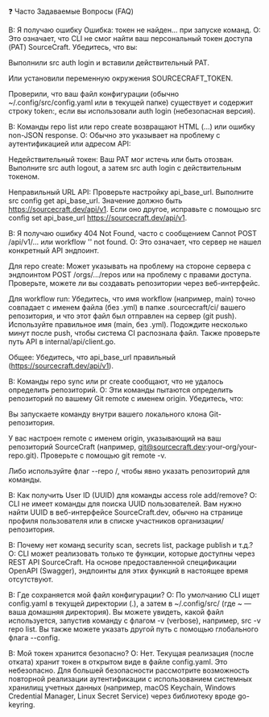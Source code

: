 ❓ Часто Задаваемые Вопросы (FAQ)

В: Я получаю ошибку Ошибка: токен не найден... при запуске команд. О: Это означает, что CLI не смог найти ваш персональный токен доступа (PAT) SourceCraft. Убедитесь, что вы:

Выполнили src auth login и вставили действительный PAT.

Или установили переменную окружения SOURCECRAFT_TOKEN.

Проверили, что ваш файл конфигурации (обычно ~/.config/src/config.yaml или в текущей папке) существует и содержит строку token:, если вы использовали auth login (небезопасная версия).

В: Команды repo list или repo create возвращают HTML (<!DOCTYPE html>...) или ошибку non-JSON response. О: Обычно это указывает на проблему с аутентификацией или адресом API:

Недействительный токен: Ваш PAT мог истечь или быть отозван. Выполните src auth logout, а затем src auth login с действительным токеном.

Неправильный URL API: Проверьте настройку api_base_url. Выполните src config get api_base_url. Значение должно быть https://sourcecraft.dev/api/v1. Если оно другое, исправьте с помощью src config set api_base_url https://sourcecraft.dev/api/v1.

В: Я получаю ошибку 404 Not Found, часто с сообщением Cannot POST /api/v1/... или workflow '' not found. О: Это означает, что сервер не нашел конкретный API эндпоинт.

Для repo create: Может указывать на проблему на стороне сервера с эндпоинтом POST /orgs/.../repos или на проблему с правами доступа. Проверьте, можете ли вы создавать репозитории через веб-интерфейс.

Для workflow run: Убедитесь, что имя workflow (например, main) точно совпадает с именем файла (без .yml) в папке .sourcecraft/ci/ вашего репозитория, и что этот файл был отправлен на сервер (git push). Используйте правильное имя (main, без .yml). Подождите несколько минут после push, чтобы система CI распознала файл. Также проверьте путь API в internal/api/client.go.

Общее: Убедитесь, что api_base_url правильный (https://sourcecraft.dev/api/v1).

В: Команды repo sync или pr create сообщают, что не удалось определить репозиторий. О: Эти команды пытаются определить репозиторий по вашему Git remote с именем origin. Убедитесь, что:

Вы запускаете команду внутри вашего локального клона Git-репозитория.

У вас настроен remote с именем origin, указывающий на ваш репозиторий SourceCraft (например, git@sourcecraft.dev:your-org/your-repo.git). Проверьте с помощью git remote -v.

Либо используйте флаг --repo <org>/<repo>, чтобы явно указать репозиторий для команды.

В: Как получить User ID (UUID) для команды access role add/remove? О: CLI не имеет команды для поиска UUID пользователей. Вам нужно найти UUID в веб-интерфейсе SourceCraft.dev, обычно на странице профиля пользователя или в списке участников организации/репозитория.

В: Почему нет команд security scan, secrets list, package publish и т.д.? О: CLI может реализовать только те функции, которые доступны через REST API SourceCraft. На основе предоставленной спецификации OpenAPI (Swagger), эндпоинты для этих функций в настоящее время отсутствуют.

В: Где сохраняется мой файл конфигурации? О: По умолчанию CLI ищет config.yaml в текущей директории (.), а затем в ~/.config/src/ (где ~ — ваша домашняя директория). Вы можете увидеть, какой файл используется, запустив команду с флагом -v (verbose), например, src -v repo list. Вы также можете указать другой путь с помощью глобального флага --config.

В: Мой токен хранится безопасно? О: Нет. Текущая реализация (после отката) хранит токен в открытом виде в файле config.yaml. Это небезопасно. Для большей безопасности рассмотрите возможность повторной реализации аутентификации с использованием системных хранилищ учетных данных (например, macOS Keychain, Windows Credential Manager, Linux Secret Service) через библиотеку вроде go-keyring.